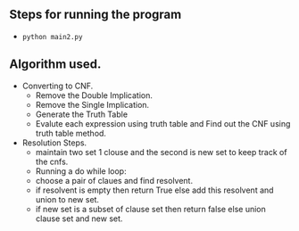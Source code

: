 ## Steps for running the program
- `python main2.py`

## Algorithm used.
- Converting to CNF.
    - Remove the Double Implication.
    - Remove the Single Implication.
    - Generate the Truth Table
    - Evalute each expression using truth table and Find out the CNF using truth table method.
- Resolution Steps.
    - maintain two set 1 clouse and the second is new set to keep track of the cnfs.
    - Running a do while loop:
    - choose a pair of claues and find resolvent.
    - if resolvent is empty then return True else add this resolvent and union to new set.
    - if new set is a subset of clause set then return false else union clause set and new set.